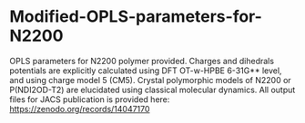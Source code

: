 # Modified-OPLS-parameters-for-N2200
OPLS parameters for N2200 polymer provided. Charges and dihedrals potentials are explicitly calculated using DFT OT-w-HPBE 6-31G** level, and using charge model 5 (CM5). Crystal polymorphic models of N2200 or P(NDI2OD-T2) are elucidated using classical molecular dynamics. 
All output files for JACS publication is provided here: https://zenodo.org/records/14047170
